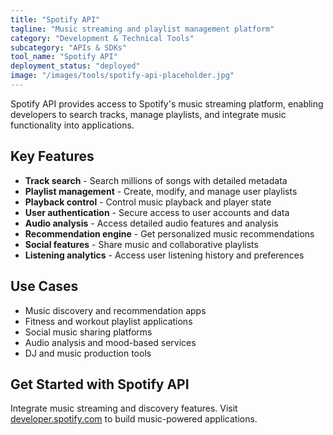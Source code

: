 ```yaml
---
title: "Spotify API"
tagline: "Music streaming and playlist management platform"
category: "Development & Technical Tools"
subcategory: "APIs & SDKs"
tool_name: "Spotify API"
deployment_status: "deployed"
image: "/images/tools/spotify-api-placeholder.jpg"
---
```

Spotify API provides access to Spotify's music streaming platform, enabling developers to search tracks, manage playlists, and integrate music functionality into applications.

## Key Features

- **Track search** - Search millions of songs with detailed metadata
- **Playlist management** - Create, modify, and manage user playlists
- **Playback control** - Control music playback and player state
- **User authentication** - Secure access to user accounts and data
- **Audio analysis** - Access detailed audio features and analysis
- **Recommendation engine** - Get personalized music recommendations
- **Social features** - Share music and collaborative playlists
- **Listening analytics** - Access user listening history and preferences

## Use Cases

- Music discovery and recommendation apps
- Fitness and workout playlist applications
- Social music sharing platforms
- Audio analysis and mood-based services
- DJ and music production tools

## Get Started with Spotify API

Integrate music streaming and discovery features. Visit [developer.spotify.com](https://developer.spotify.com) to build music-powered applications.